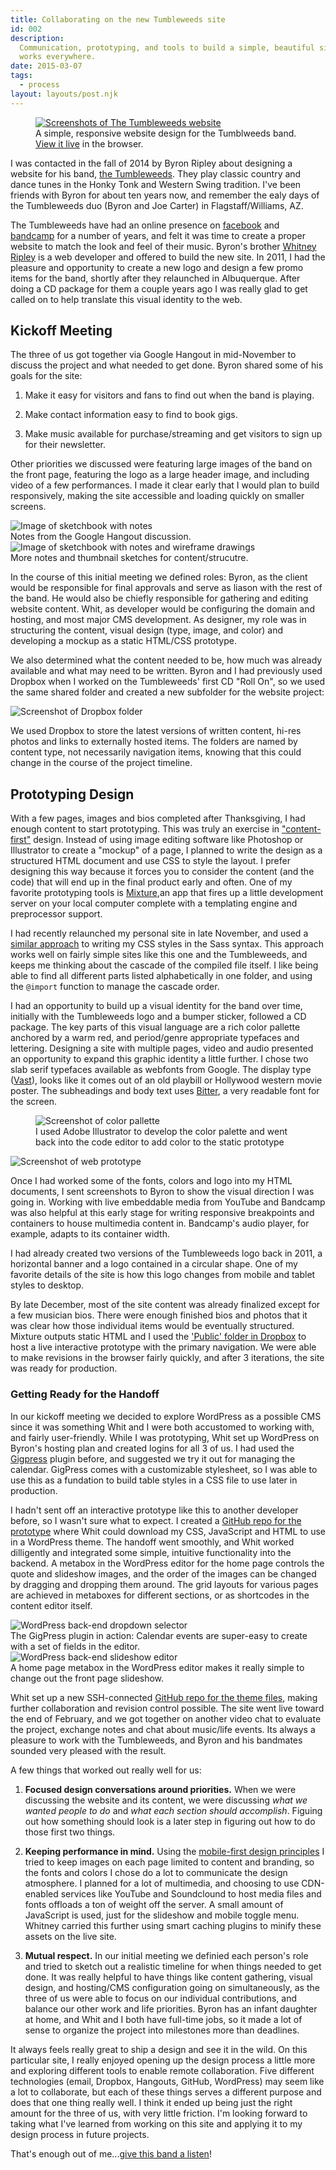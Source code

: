 ```yaml
---
title: Collaborating on the new Tumbleweeds site
id: 002
description:
  Communication, prototyping, and tools to build a simple, beautiful site that
  works everywhere.
date: 2015-03-07
tags:
  - process
layout: layouts/post.njk
---
```


<figure><a href="http://tumbleweedsband.com/"><img src="/img/post-images/tw-web-preview.jpg" alt="Screenshots of The Tumbleweeds website" /></a>
<figcaption>A simple, responsive website design for the Tumblweeds band. <a href="http://tumbleweedsband.com/">View it live</a> in the browser.</figcaption></figure>

I was contacted in the fall of 2014 by Byron Ripley about designing a website for his band, [the Tumbleweeds](http://tumbleweedsband.com/). They play classic country and dance tunes in the Honky Tonk and Western Swing tradition. I've been friends with Byron for about ten years now, and remember the ealy days of the Tumbleweeds duo (Byron and Joe Carter) in Flagstaff/Williams, AZ.

The Tumbleweeds have had an online presence on [facebook](https://www.facebook.com/TumbleweedsMusic) and [bandcamp](http://tumbleweedsmusic.bandcamp.com/) for a number of years, and felt it was time to create a proper website to match the look and feel of their music. Byron's brother [Whitney Ripley](https://github.com/littleRm) is a web developer and offered to build the new site. In 2011, I had the pleasure and opportunity to create a new logo and design a few promo items for the band, shortly after they relaunched in Albuquerque. After doing a CD package for them a couple years ago I was really glad to get called on to help translate this visual identity to the web.

## Kickoff Meeting

The three of us got together via Google Hangout in mid-November to discuss the project and what needed to get done. Byron shared some of his goals for the site:

1. Make it easy for visitors and fans to find out when the band is playing.

2. Make contact information easy to find to book gigs.

3. Make music available for purchase/streaming and get visitors to sign up for their newsletter.

Other priorities we discussed were featuring large images of the band on the front page, featuring the logo as a large header image, and including video of a few performances. I made it clear early that I would plan to build responsively, making the site accessible and loading quickly on smaller screens.

 <div class="row">
        <div class="grid-half"><img src="/img/post-images/2015-03-tw-sketchbook-01.jpg" alt="Image of sketchbook with notes" loading="lazy"/>
        <figcaption>Notes from the Google Hangout discussion.</figcaption></div>
        <div class="grid-half"><img src="/img/post-images/2015-03-tw-sketchbook-02.jpg" alt="Image of sketchbook with notes and wireframe drawings" loading="lazy"/><figcaption>More notes and thumbnail sketches for content/strucutre.</figcaption>
        </div>
    </div>

In the course of this initial meeting we defined roles: Byron, as the client would be responsible for final approvals and serve as liason with the rest of the band. He would also be chiefly responsible for gathering and editing website content. Whit, as developer would be configuring the domain and hosting, and most major CMS development. As designer, my role was in structuring the content, visual design (type, image, and color) and developing a mockup as a static HTML/CSS prototype.

We also determined what the content needed to be, how much was already available and what may need to be written. Byron and I had previously used Dropbox when I worked on the Tumbleweeds' first CD "Roll On", so we used the same shared folder and created a new subfolder for the website project:

<img class="browser" src="/img/post-images/2015-03-tw-dropbox-folders.jpg" alt="Screenshot of Dropbox folder" loading="lazy">

We used Dropbox to store the latest versions of written content, hi-res photos and links to externally hosted items. The folders are named by content type, not necessarily navigation items, knowing that this could change in the course of the project timeline.

## Prototyping Design

With a few pages, images and bios completed after Thanksgiving, I had enough content to start prototyping. This was truly an exercise in ["content-first"](http://www.markboulton.co.uk/journal/structure-first-content-always) design. Instead of using image editing software like Photoshop or Illustrator to create a "mockup" of a page, I planned to write the design as a structured HTML document and use CSS to style the layout. I prefer designing this way because it forces you to consider the content (and the code) that will end up in the final product early and often. One of my favorite prototyping tools is [Mixture](http://mixture.io/),an app that fires up a little development server on your local computer complete with a templating engine and preprocessor support.

I had recently relaunched my personal site in late November, and used a [similar approach](https://github.com/nsmsn/tw/tree/master/assets/sass) to writing my CSS styles in the Sass syntax. This approach works well on fairly simple sites like this one and the Tumbleweeds, and keeps me thinking about the cascade of the compiled file itself. I like being able to find all different parts listed alphabetically in one folder, and using the <code>@import</code> function to manage the cascade order.

I had an opportunity to build up a visual identity for the band over time, initially with the Tumbleweeds logo and a bumper sticker, followed a CD package. The key parts of this visual language are a rich color pallette anchored by a warm red, and period/genre appropriate typefaces and lettering. Designing a site with multiple pages, video and audio presented an opportunity to expand this graphic identity a little further. I chose two slab serif typefaces available as webfonts from Google. The display type ([Vast](https://www.google.com/fonts/specimen/Vast+Shadow)), looks like it comes out of an old playbill or Hollywood western movie poster. The subheadings and body text uses [Bitter](http://www.huertatipografica.com/fonts/bitter-ht), a very readable font for the screen.

<div class="row">

<div class="grid-half"><figure><img src="/img/post-images/2015-03-tw-colors.png" alt="Screenshot of color pallette" loading="lazy" />
<figcaption>I used Adobe Illustrator to develop the color palette and went back into the code editor to add color to the static prototype</figcaption></figure></div>

<div class="grid-half"><img src="/img/post-images/2015-03-tw-proto.jpg" alt="Screenshot of web prototype" loading="lazy" /></div>
    </div>

Once I had worked some of the fonts, colors and logo into my HTML documents, I sent screenshots to Byron to show the visual direction I was going in. Working with live embeddable media from YouTube and Bandcamp was also helpful at this early stage for writing responsive breakpoints and containers to house multimedia content in. Bandcamp's audio player, for example, adapts to its container width.

I had already created two versions of the Tumbleweeds logo back in 2011, a horizontal banner and a logo contained in a circular shape. One of my favorite details of the site is how this logo changes from mobile and tablet styles to desktop.

By late December, most of the site content was already finalized except for a few musician bios. There were enough finished bios and photos that it was clear how those individual items would be eventually structured. Mixture outputs static HTML and I used the ['Public' folder in Dropbox](http://www.dropboxwiki.com/tips-and-tricks/host-websites-with-dropbox) to host a live interactive prototype with the primary navigation. We were able to make revisions in the browser fairly quickly, and after 3 iterations, the site was ready for production.

### Getting Ready for the Handoff

In our kickoff meeting we decided to explore WordPress as a possible CMS since it was something Whit and I were both accustomed to working with, and fairly user-friendly. While I was prototyping, Whit set up WordPress on Byron's hosting plan and created logins for all 3 of us. I had used the [Gigpress](http://gigpress.com/) plugin before, and suggested we try it out for managing the calendar. GigPress comes with a customizable stylesheet, so I was able to use this as a fundation to build table styles in a CSS file to use later in production.

I hadn't sent off an interactive prototype like this to another developer before, so I wasn't sure what to expect. I created a [GitHub repo for the prototype](https://github.com/nsmsn/tw) where Whit could download my CSS, JavaScript and HTML to use in a WordPress theme. The handoff went smoothly, and Whit worked dilligently and integrated some simple, intuitive functionality into the backend. A metabox in the WordPress editor for the home page controls the quote and slideshow images, and the order of the images can be changed by dragging and dropping them around. The grid layouts for various pages are achieved in metaboxes for different sections, or as shortcodes in the content editor itself.

<div class="row">
        <div class="grid-half"><img src="/img/post-images/2015-03-tw-gigpress.jpg" alt="WordPress back-end dropdown selector" loading="lazy" />
<figcaption>The GigPress plugin in action: Calendar events are super-easy to create with a set of fields in the editor.</figcaption> </div>
        <div class="grid-half"><img src="/img/post-images/2015-03-tw-slideshow.jpg" alt="WordPress back-end slideshow editor" loading="lazy" />
<figcaption>A home page metabox in the WordPress editor makes it really simple to change out the front page slideshow.</figcaption></div>
    </div>

Whit set up a new SSH-connected [GitHub repo for the theme files](https://github.com/littleRm/tumbleweedsband), making further collaboration and revision control possible. The site went live toward the end of February, and we got together on another video chat to evaluate the project, exchange notes and chat about music/life events. Its always a pleasure to work with the Tumbleweeds, and Byron and his bandmates sounded very pleased with the result.

A few things that worked out really well for us:

1. <strong>Focused design conversations around priorities.</strong> When we were discussing the website and its content, we were discussing <em>what we wanted people to do</em> and <em>what each section should accomplish</em>. Figuing out how something should look is a later step in figuring out how to do those first two things.

2. <strong>Keeping performance in mind.</strong> Using the [mobile-first design principles](http://bradfrost.com/blog/web/mobile-first-responsive-web-design/) I tried to keep images on each page limited to content and branding, so the fonts and colors I chose do a lot to communicate the design atmosphere. I planned for a lot of multimedia, and choosing to use CDN-enabled services like YouTube and Soundclound to host media files and fonts offloads a ton of weight off the server. A small amount of JavaScript is used, just for the slideshow and mobile toggle menu. Whitney carried this further using smart caching plugins to minify these assets on the live site.

3. <strong>Mutual respect.</strong> In our initial meeting we definied each person's role and tried to sketch out a realistic timeline for when things needed to get done. It was really helpful to have things like content gathering, visual design, and hosting/CMS configuration going on simultaneously, as the three of us were able to focus on our individual contributions, and balance our other work and life priorities. Byron has an infant daughter at home, and Whit and I both have full-time jobs, so it made a lot of sense to organize the project into milestones more than deadlines.

It always feels really great to ship a design and see it in the wild. On this particular site, I really enjoyed opening up the design process a little more and exploring different tools to enable remote collaboration. Five different technologies (email, Dropbox, Hangouts, GitHub, WordPress) may seem like a lot to collaborate, but each of these things serves a different purpose and does that one thing really well. I think it ended up being just the right amount for the three of us, with very little friction. I'm looking forward to taking what I've learned from working on this site and applying it to my design process in future projects.

That's enough out of me...<a href="http://tumbleweedsband.com/album/">give this band a listen</a>!
